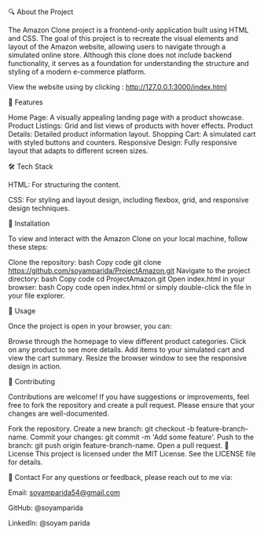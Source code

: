 🔍 About the Project

The Amazon Clone project is a frontend-only application built using HTML and CSS. The goal of this project is to recreate the visual elements and layout of the Amazon website, allowing users to navigate through a simulated online store. Although this clone does not include backend functionality, it serves as a foundation for understanding the structure and styling of a modern e-commerce platform.

View the website using by clicking : http://127.0.0.1:3000/index.html

🌟 Features

Home Page: A visually appealing landing page with a product showcase.
Product Listings: Grid and list views of products with hover effects.
Product Details: Detailed product information layout.
Shopping Cart: A simulated cart with styled buttons and counters.
Responsive Design: Fully responsive layout that adapts to different screen sizes.

🛠️ Tech Stack

HTML: For structuring the content.

CSS: For styling and layout design, including flexbox, grid, and responsive design techniques.

🚀 Installation

To view and interact with the Amazon Clone on your local machine, follow these steps:

Clone the repository:
bash
Copy code
git clone https://github.com/soyamparida/ProjectAmazon.git
Navigate to the project directory:
bash
Copy code
cd ProjectAmazon.git
Open index.html in your browser:
bash
Copy code
open index.html
or simply double-click the file in your file explorer.

📖 Usage

Once the project is open in your browser, you can:

Browse through the homepage to view different product categories.
Click on any product to see more details.
Add items to your simulated cart and view the cart summary.
Resize the browser window to see the responsive design in action.

🤝 Contributing

Contributions are welcome! If you have suggestions or improvements, feel free to fork the repository and create a pull request. Please ensure that your changes are well-documented.

Fork the repository.
Create a new branch: git checkout -b feature-branch-name.
Commit your changes: git commit -m 'Add some feature'.
Push to the branch: git push origin feature-branch-name.
Open a pull request.
📄 License
This project is licensed under the MIT License. See the LICENSE file for details.

📧 Contact
For any questions or feedback, please reach out to me via:

Email: soyamparida54@gmail.com

GitHub: @soyamparida

LinkedIn: @soyam parida

